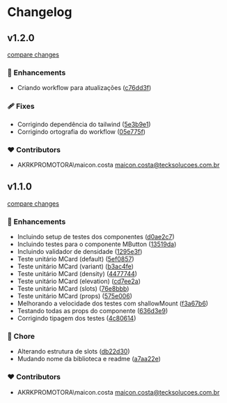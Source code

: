 # Changelog


## v1.2.0

[compare changes](https://github.com/maicon-vieira-dx/pf-module/compare/v1.1.0...v1.2.0)

### 🚀 Enhancements

- Criando workflow para atualizações ([c76dd3f](https://github.com/maicon-vieira-dx/pf-module/commit/c76dd3f))

### 🩹 Fixes

- Corrigindo dependência do tailwind ([5e3b9e1](https://github.com/maicon-vieira-dx/pf-module/commit/5e3b9e1))
- Corrigindo ortografia do workflow ([05e775f](https://github.com/maicon-vieira-dx/pf-module/commit/05e775f))

### ❤️ Contributors

- AKRKPROMOTORA\maicon.costa <maicon.costa@tecksolucoes.com.br>

## v1.1.0

[compare changes](https://github.com/maicon-vieira-dx/pf-module/compare/v1.0.0...v1.1.0)

### 🚀 Enhancements

- Incluindo setup de testes dos componentes ([d0ae2c7](https://github.com/maicon-vieira-dx/pf-module/commit/d0ae2c7))
- Incluindo testes para o componente MButton ([13519da](https://github.com/maicon-vieira-dx/pf-module/commit/13519da))
- Incluindo validador de densidade ([1295e3f](https://github.com/maicon-vieira-dx/pf-module/commit/1295e3f))
- Teste unitário MCard (default) ([5ef0857](https://github.com/maicon-vieira-dx/pf-module/commit/5ef0857))
- Teste unitário MCard (variant) ([b3ac4fe](https://github.com/maicon-vieira-dx/pf-module/commit/b3ac4fe))
- Teste unitário MCard (density) ([4477744](https://github.com/maicon-vieira-dx/pf-module/commit/4477744))
- Teste unitário MCard (elevation) ([cd7ee2a](https://github.com/maicon-vieira-dx/pf-module/commit/cd7ee2a))
- Teste unitário MCard (slots) ([76e8bbb](https://github.com/maicon-vieira-dx/pf-module/commit/76e8bbb))
- Teste unitário MCard (props) ([575e006](https://github.com/maicon-vieira-dx/pf-module/commit/575e006))
- Melhorando a velocidade dos testes com shallowMount ([f3a67b6](https://github.com/maicon-vieira-dx/pf-module/commit/f3a67b6))
- Testando todas as props do componente ([636d3e9](https://github.com/maicon-vieira-dx/pf-module/commit/636d3e9))
- Corrigindo tipagem dos testes ([4c80614](https://github.com/maicon-vieira-dx/pf-module/commit/4c80614))

### 🏡 Chore

- Alterando estrutura de slots ([db22d30](https://github.com/maicon-vieira-dx/pf-module/commit/db22d30))
- Mudando nome da biblioteca e readme ([a7aa22e](https://github.com/maicon-vieira-dx/pf-module/commit/a7aa22e))

### ❤️ Contributors

- AKRKPROMOTORA\maicon.costa <maicon.costa@tecksolucoes.com.br>

